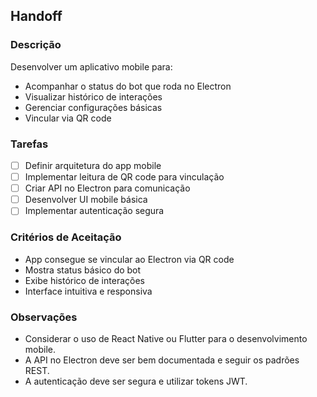 ## Handoff

### Descrição

Desenvolver um aplicativo mobile para:

- Acompanhar o status do bot que roda no Electron
- Visualizar histórico de interações
- Gerenciar configurações básicas
- Vincular via QR code

### Tarefas

- [ ] Definir arquitetura do app mobile
- [ ] Implementar leitura de QR code para vinculação
- [ ] Criar API no Electron para comunicação
- [ ] Desenvolver UI mobile básica
- [ ] Implementar autenticação segura

### Critérios de Aceitação

- App consegue se vincular ao Electron via QR code
- Mostra status básico do bot
- Exibe histórico de interações
- Interface intuitiva e responsiva

### Observações

- Considerar o uso de React Native ou Flutter para o desenvolvimento mobile.
- A API no Electron deve ser bem documentada e seguir os padrões REST.
- A autenticação deve ser segura e utilizar tokens JWT.
